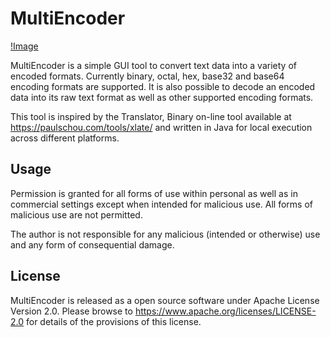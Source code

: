 MultiEncoder
============

[!Image](src/misc/MultiEncoder.png "screenshot")

MultiEncoder is a simple GUI tool to convert text data into a variety of encoded
formats. Currently binary, octal, hex, base32 and base64 encoding formats are 
supported. It is also possible to decode an encoded data into its raw text format
as well as other supported encoding formats.

This tool is inspired by the Translator, Binary on-line tool available at
https://paulschou.com/tools/xlate/ and written in Java for local execution across
different platforms. 

## Usage
Permission is granted for all forms of use within personal as well as in commercial 
settings except when intended for malicious use. All forms of malicious use are not 
permitted.

The author is not responsible for any malicious (intended or otherwise) use and any 
form of consequential damage.

## License
MultiEncoder is released as a open source software under Apache License Version 2.0. Please
browse to https://www.apache.org/licenses/LICENSE-2.0 for details of the provisions of this
license.



